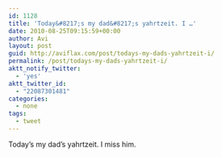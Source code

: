 ```yaml
---
id: 1128
title: 'Today&#8217;s my dad&#8217;s yahrtzeit. I …'
date: 2010-08-25T09:15:59+00:00
author: Avi
layout: post
guid: http://aviflax.com/post/todays-my-dads-yahrtzeit-i/
permalink: /post/todays-my-dads-yahrtzeit-i/
aktt_notify_twitter:
  - 'yes'
aktt_twitter_id:
  - "22087301481"
categories:
  - none
tags:
  - tweet
---
```

Today&#8217;s my dad&#8217;s yahrtzeit. I miss him.